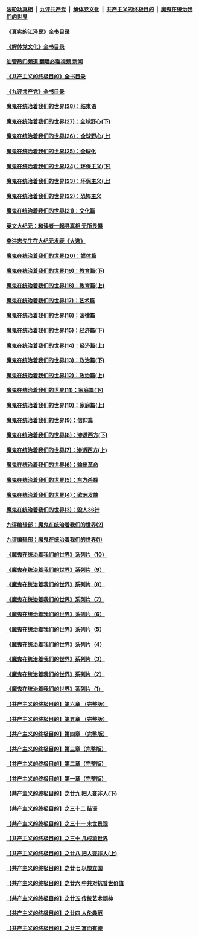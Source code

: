 ####  [法轮功真相](../../../../basic/blob/master/README.md?t=09091501) &nbsp;|&nbsp; [九评共产党](../../../../9ping.md/blob/master/README.md?t=09091501) &nbsp;|&nbsp; [解体党文化](../../../../jtdwh.md/blob/master/README.md?t=09091501)  &nbsp;|&nbsp; [共产主义的终极目的](../../../../gczydzjmd.md/blob/master/README.md?t=09091501) &nbsp;|&nbsp; [魔鬼在统治我们的世界](../../../../mgztzwmdsj.md/blob/master/README.md?t=09091501) 

#### [《真实的江泽民》全书目录](../pages/nsc422/n13721399.md?t=09091501) 

#### [《解体党文化》全书目录](../pages/nsc422/n13721157.md?t=09091501) 

#### [油管热门频道 翻墙必看视频 新闻](http://45.76.130.85:81/youtube.html?09091501)

#### [《共产主义的终极目的》全书目录](../pages/nsc422/n13721048.md?t=09091501) 

#### [《九评共产党》全书目录](../pages/nsc422/n13708085.md?t=09091501) 

#### [魔鬼在统治着我们的世界(28)：结束语](../pages/nsc422/n10936246.md?t=09091501) 

#### [魔鬼在统治着我们的世界(27)：全球野心(下)](../pages/nsc422/n10928319.md?t=09091501) 

#### [魔鬼在统治着我们的世界(26)：全球野心(上)](../pages/nsc422/n10900318.md?t=09091501) 

#### [魔鬼在统治着我们的世界(25)：全球化](../pages/nsc422/n10788205.md?t=09091501) 

#### [魔鬼在统治着我们的世界(24)：环保主义(下)](../pages/nsc422/n10695307.md?t=09091501) 

#### [魔鬼在统治着我们的世界(23)：环保主义(上)](../pages/nsc422/n10688613.md?t=09091501) 

#### [魔鬼在统治着我们的世界(22)：恐怖主义](../pages/nsc422/n10614727.md?t=09091501) 

#### [魔鬼在统治着我们的世界(21)：文化篇](../pages/nsc422/n10597706.md?t=09091501) 

#### [英文大纪元：和读者一起寻真相 无所畏惧](../pages/nsc422/n12542027.md?t=09091501) 

#### [李洪志先生在大纪元发表《大选》](../pages/nsc422/n12534746.md?t=09091501) 

#### [魔鬼在统治着我们的世界(20)：媒体篇](../pages/nsc422/n10586579.md?t=09091501) 

#### [魔鬼在统治着我们的世界(19)：教育篇(下)](../pages/nsc422/n10564808.md?t=09091501) 

#### [魔鬼在统治着我们的世界(18)：教育篇(上)](../pages/nsc422/n10526970.md?t=09091501) 

#### [魔鬼在统治着我们的世界(17)：艺术篇](../pages/nsc422/n10499093.md?t=09091501) 

#### [魔鬼在统治着我们的世界(16)：法律篇](../pages/nsc422/n10485969.md?t=09091501) 

#### [魔鬼在统治着我们的世界(15)：经济篇(下)](../pages/nsc422/n10469975.md?t=09091501) 

#### [魔鬼在统治着我们的世界(14)：经济篇(上)](../pages/nsc422/n10457370.md?t=09091501) 

#### [魔鬼在统治着我们的世界(13)：政治篇(下)](../pages/nsc422/n10448270.md?t=09091501) 

#### [魔鬼在统治着我们的世界(12)：政治篇(上)](../pages/nsc422/n10444576.md?t=09091501) 

#### [魔鬼在统治着我们的世界(11)：家庭篇(下)](../pages/nsc422/n10440961.md?t=09091501) 

#### [魔鬼在统治着我们的世界(10)：家庭篇(上)](../pages/nsc422/n10435448.md?t=09091501) 

#### [魔鬼在统治着我们的世界(9)：信仰篇](../pages/nsc422/n10432159.md?t=09091501) 

#### [魔鬼在统治着我们的世界(8)：渗透西方(下)](../pages/nsc422/n10429603.md?t=09091501) 

#### [魔鬼在统治着我们的世界(7)：渗透西方(上)](../pages/nsc422/n10426013.md?t=09091501) 

#### [魔鬼在统治着我们的世界(6)：输出革命](../pages/nsc422/n10421536.md?t=09091501) 

#### [魔鬼在统治着我们的世界(5)：东方杀戮](../pages/nsc422/n10417707.md?t=09091501) 

#### [魔鬼在统治着我们的世界(4)：欧洲发端](../pages/nsc422/n10414890.md?t=09091501) 

#### [魔鬼在统治着我们的世界(3)：毁人36计](../pages/nsc422/n10411583.md?t=09091501) 

#### [九评编辑部：魔鬼在统治着我们的世界(2)](../pages/nsc422/n10410036.md?t=09091501) 

#### [九评编辑部：魔鬼在统治着我们的世界(1)](../pages/nsc422/n10406825.md?t=09091501) 

#### [《魔鬼在统治着我们的世界》系列片（10）](../pages/nsc422/n12292670.md?t=09091501) 

#### [《魔鬼在统治着我们的世界》系列片（9）](../pages/nsc422/n12290859.md?t=09091501) 

#### [《魔鬼在统治着我们的世界》系列片（8）](../pages/nsc422/n12287445.md?t=09091501) 

#### [《魔鬼在统治着我们的世界》系列片（7）](../pages/nsc422/n12283425.md?t=09091501) 

#### [《魔鬼在统治着我们的世界》系列片（6）](../pages/nsc422/n12282314.md?t=09091501) 

#### [《魔鬼在统治着我们的世界》系列片（5）](../pages/nsc422/n12281419.md?t=09091501) 

#### [《魔鬼在统治着我们的世界》系列片（4）](../pages/nsc422/n12274024.md?t=09091501) 

#### [《魔鬼在统治着我们的世界》系列片（3）](../pages/nsc422/n12271322.md?t=09091501) 

#### [《魔鬼在统治着我们的世界》系列片（2）](../pages/nsc422/n12269049.md?t=09091501) 

#### [《魔鬼在统治着我们的世界》系列片（1）](../pages/nsc422/n12267575.md?t=09091501) 

#### [【共产主义的终极目的】第六章 （完整版）](../pages/nsc422/n11428913.md?t=09091501) 

#### [【共产主义的终极目的】第五章 （完整版）](../pages/nsc422/n11428912.md?t=09091501) 

#### [【共产主义的终极目的】第四章 （完整版）](../pages/nsc422/n11428907.md?t=09091501) 

#### [【共产主义的终极目的】第三章（完整版）](../pages/nsc422/n11428848.md?t=09091501) 

#### [【共产主义的终极目的】第二章（完整版）](../pages/nsc422/n11428831.md?t=09091501) 

#### [【共产主义的终极目的】第一章（完整版）](../pages/nsc422/n11417651.md?t=09091501) 

#### [【共产主义的终极目的】之廿九 把人变非人(下)](../pages/nsc422/n11344140.md?t=09091501) 

#### [【共产主义的终极目的】之三十二 结语](../pages/nsc422/n11360535.md?t=09091501) 

#### [【共产主义的终极目的】之三十一 末世景观](../pages/nsc422/n11351129.md?t=09091501) 

#### [【共产主义的终极目的】之三十 几成狼世界](../pages/nsc422/n11348280.md?t=09091501) 

#### [【共产主义的终极目的】之廿八 把人变非人(上)](../pages/nsc422/n11340492.md?t=09091501) 

#### [【共产主义的终极目的】之廿七 以恨立国](../pages/nsc422/n11336944.md?t=09091501) 

#### [【共产主义的终极目的】之廿六 中共对抗普世价值](../pages/nsc422/n11324785.md?t=09091501) 

#### [【共产主义的终极目的】之廿五 传统艺术颂神](../pages/nsc422/n11296396.md?t=09091501) 

#### [【共产主义的终极目的】之廿四 人伦典范](../pages/nsc422/n11296397.md?t=09091501) 

#### [【共产主义的终极目的】之廿三 富而有德](../pages/nsc422/n11283598.md?t=09091501) 

<img src='http://gfw-breaker.win/goodnews/indexes/nsc422.md' width='0px' height='0px'/>

